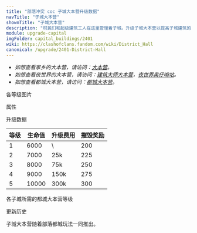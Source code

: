 ```yaml
---
title: "部落冲突 coc 子城大本营升级数据"
navTitle: "子城大本营"
shownTitle: "子城大本营"
description: "村民们和超级建筑工人在这里管理着子城。升级子城大本营以提高子城建筑的等级上限。"
module: upgrade-capital
imgFolder: capital_buildings/2401
wiki: https://clashofclans.fandom.com/wiki/District_Hall
canonical: /upgrade/2401-District-Hall
---
```


- *如想查看家乡的大本营，请访问：[大本营](/upgrade/0400-Town-Hall)。*
- *如想查看夜世界的大本营，请访问：[建筑大师大本营](/upgrade/1200-Builder-Hall)，[夜世界奥仔哨站](/upgrade/1240-O.T.T.O's-Outpost)。*
- *如想查看都城大本营，请访问：[都城大本营](/upgrade/2400-Capital-Hall)。*

<UnitInfo :folder="$frontmatter.imgFolder" imgSrc="District_Hall5.png" :imgAlt="$frontmatter.navTitle" :description="$frontmatter.description" :isSmallImg="true" />

<SmallTitle>各等级图片</SmallTitle>

<Panel>
    <UnitImgGroup title="子城大本营" :folder="$frontmatter.imgFolder">
        <UnitImg imgTitle="1 级" imgSrc="District_Hall1.png" />
        <UnitImg imgTitle="2 级" imgSrc="District_Hall2.png" />
        <UnitImg imgTitle="3 级" imgSrc="District_Hall3.png" />
        <UnitImg imgTitle="4 级" imgSrc="District_Hall4.png" />
        <UnitImg imgTitle="5 级" imgSrc="District_Hall5.png" />
    </UnitImgGroup>
</Panel>

<SmallTitle>属性</SmallTitle>

<UnitProperties>
    <UnitProperty pKey="占地面积" pValue="4×4" />
    <UnitProperty pKey="判定面积" pValue="3×3" :isJudgeSquare="true" />
</UnitProperties>

<SmallTitle>升级数据</SmallTitle>

<script setup>
const tableExtraInfo = [
    {
        "column": 2,
        "type": "cost",
        "icon": "Gold3",
        "noGoldPass": true
    },
    {
        "column": 3,
        "type": "number",
        "icon": "Gold3",
        "noGoldPass": true
    }
];
</script>

<UnitTable :tableExtraInfo="tableExtraInfo">

| 等级 | 生命值 | 升级费用 | 摧毁奖励 |
| ---- |  ---   |   ---   |   ---   |
|   1  |  6000  |    \    |   200   |
|   2  |  7000  |   25k   |   225   |
|   3  |  8000  |   75k   |   250   |
|   4  |  9000  |  150k   |   275   |
|   5  | 10000  |  300k   |   300   |
</UnitTable>

<SmallTitle>各子城所需的都城大本营等级</SmallTitle>

<BuildingNum>
    <BuildingNumRow title="子城大本营等级" num="1, 2, 3, 4, 5" />
    <BuildingNumRow title="野蛮人兵营" num="2, 3, 5, 7, 9" />
    <BuildingNumRow title="法师山谷" num="3, 4, 6, 8,10" />
    <BuildingNumRow title="气球环礁" num="4, 5, 7, 8,10" />
    <BuildingNumRow title="建筑工人工坊" num="5, 6, 7, 9,10" />
    <BuildingNumRow title="飞龙悬崖" num="6, 7, 8, 9,10" />
    <BuildingNumRow title="戈仑石场" num="7, 7, 8, 9,10" />
    <BuildingNumRow title="骷髅公园" num="8, 8, 9,10, \" />
    <BuildingNumRow title="哥布林矿井" num="9, 9,10,10, \" />    
</BuildingNum>

<SmallTitle>更新历史</SmallTitle>

<Timeline>
    <TimelineItem date="2022/05/02">
        <TimelineRow>子城大本营随着部落都城玩法一同推出。</TimelineRow>
    </TimelineItem>
    <TimelineItem :historyBottom="true" />
</Timeline>